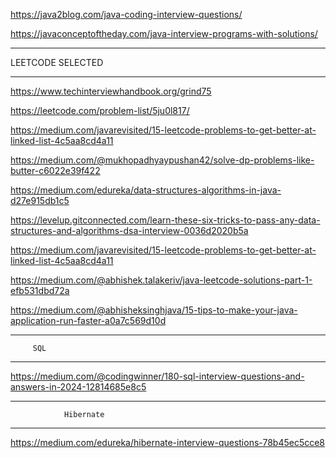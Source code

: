 https://java2blog.com/java-coding-interview-questions/

https://javaconceptoftheday.com/java-interview-programs-with-solutions/

*******************************************************************************************************
LEETCODE SELECTED 
******************************************************************************************************
https://www.techinterviewhandbook.org/grind75

https://leetcode.com/problem-list/5ju0l817/


https://medium.com/javarevisited/15-leetcode-problems-to-get-better-at-linked-list-4c5aa8cd4a11

https://medium.com/@mukhopadhyaypushan42/solve-dp-problems-like-butter-c6022e39f422

https://medium.com/edureka/data-structures-algorithms-in-java-d27e915db1c5

https://levelup.gitconnected.com/learn-these-six-tricks-to-pass-any-data-structures-and-algorithms-dsa-interview-0036d2020b5a

https://medium.com/javarevisited/15-leetcode-problems-to-get-better-at-linked-list-4c5aa8cd4a11

https://medium.com/@abhishek.talakeriv/java-leetcode-solutions-part-1-efb531dbd72a

https://medium.com/@abhisheksinghjava/15-tips-to-make-your-java-application-run-faster-a0a7c569d10d



******************************************************************************************************
         SQL 
******************************************************************************************************

https://medium.com/@codingwinner/180-sql-interview-questions-and-answers-in-2024-12814685e8c5


******************************************************************************************************
                Hibernate 
******************************************************************************************************

https://medium.com/edureka/hibernate-interview-questions-78b45ec5cce8
